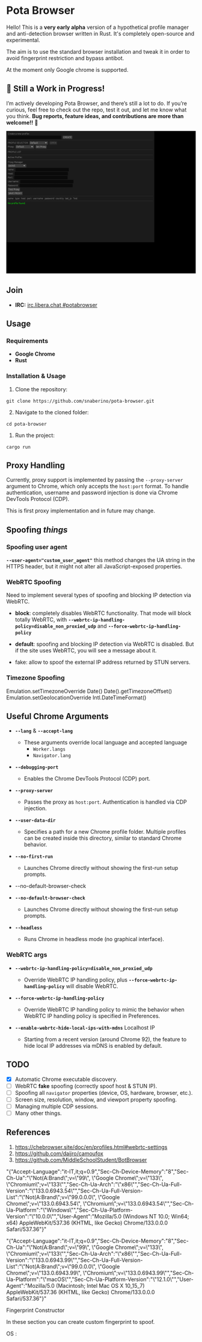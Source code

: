 # Pota Browser

Hello! This is a **very early alpha** version of a hypothetical profile manager and anti-detection browser written in Rust. It's completely open-source and experimental.

The aim is to use the standard browser installation and tweak it in order to avoid fingerprint restriction and bypass antibot.

At the moment only Google chrome is supported.

## 🚧 Still a Work in Progress!

I’m actively developing Pota Browser, and there’s still a lot to do. If you’re curious, feel free to check out the repo, test it out, and let me know what you think. **Bug reports, feature ideas, and contributions are more than welcome!!** 🙌

![Latest Screenshot](assets/pota-browser-screenshot.png)
## Join

- **IRC:** [irc.libera.chat #potabrowser](https://web.libera.chat/#potabrowser)  
## Usage

### Requirements

- **Google Chrome** 
- **Rust** 
### Installation & Usage

1. Clone the repository:
```
git clone https://github.com/snaberino/pota-browser.git
```
2. Navigate to the cloned folder: 
```
cd pota-browser
``` 
1. Run the project:
```
cargo run
``` 

## Proxy Handling

Currently, proxy support is implemented by passing the `--proxy-server` argument to Chrome, which only accepts the `host:port` format. To handle authentication, username and password injection is done via Chrome DevTools Protocol (CDP).

This is first proxy implementation and in future may change.

## Spoofing *things*
### Spoofing user agent

**`--user-agent="custom_user_agent"`** this method changes the UA string in the HTTPS header, but it might not alter all JavaScript-exposed properties.

### WebRTC Spoofing

Need to implement several types of spoofing and blocking IP detection via WebRTC.

- **block**: completely disables WebRTC functionality.
  That mode will block totally WebRTC, with **`--webrtc-ip-handling-policy=disable_non_proxied_udp`** and **`--force-webrtc-ip-handling-policy`**

- **default**: spoofing and blocking IP detection via WebRTC is disabled. But if the site uses WebRTC, you will see a message about it.

- fake: allow to spoof the external IP address returned by STUN servers.

### Timezone Spoofing

Emulation.setTimezoneOverride
Date()
Date().getTimezoneOffset()
Emulation.setGeolocationOverride
Intl.DateTimeFormat()


## Useful Chrome Arguments

- **`--lang`** & **`--accept-lang`**  
  - These arguments override local language and accepted language  
    - `Worker.langs`  
    - `Navigator.lang`

- **`--debugging-port`**  
  - Enables the Chrome DevTools Protocol (CDP) port.

- **`--proxy-server`**  
  - Passes the proxy as `host:port`. Authentication is handled via CDP injection.

- **`--user-data-dir`**  
  - Specifies a path for a new Chrome profile folder. Multiple profiles can be created inside this directory, similar to standard Chrome behavior.

- **`--no-first-run`**  
  - Launches Chrome directly without showing the first-run setup prompts.
- --no-default-browser-check

- **`--no-default-browser-check`**  
  - Launches Chrome directly without showing the first-run setup prompts.

- **`--headless`**  
  - Runs Chrome in headless mode (no graphical interface).

### WebRTC args

- **`--webrtc-ip-handling-policy=disable_non_proxied_udp`**  
  - Override WebRTC IP handling policy, plus **`--force-webrtc-ip-handling-policy`** will disable WebRTC.

- **`--force-webrtc-ip-handling-policy`**  
  - Override WebRTC IP handling policy to mimic the behavior when WebRTC IP handling policy is specified in Preferences.

- **`--enable-webrtc-hide-local-ips-with-mdns`** Localhost IP
  - Starting from a recent version (around Chrome 92), the feature to hide local IP addresses via mDNS is enabled by default.


## TODO

- [x] Automatic Chrome executable discovery.  
- [ ] WebRTC **fake** spoofing (correctly spoof host & STUN IP).  
- [ ] Spoofing all `navigator` properties (device, OS, hardware, browser, etc.).  
- [ ] Screen size, resolution, window, and viewport property spoofing.  
- [ ] Managing multiple CDP sessions.
- [ ] Many other things. 

## References

1. https://chebrowser.site/doc/en/profiles.html#webrtc-settings
2. https://github.com/daijro/camoufox
3. https://github.com/MiddleSchoolStudent/BotBrowser


"{\"Accept-Language\":\"it-IT,it;q=0.9\",\"Sec-Ch-Device-Memory\":\"8\",\"Sec-Ch-Ua\":\"\\\"Not(A:Brand\\\";v=\\\"99\\\", \\\"Google Chrome\\\";v=\\\"133\\\", \\\"Chromium\\\";v=\\\"133\\\"\",\"Sec-Ch-Ua-Arch\":\"\\\"x86\\\"\",\"Sec-Ch-Ua-Full-Version\":\"\\\"133.0.6943.54\\\"\",\"Sec-Ch-Ua-Full-Version-List\":\"\\\"Not(A:Brand\\\";v=\\\"99.0.0.0\\\", \\\"Google Chrome\\\";v=\\\"133.0.6943.54\\\", \\\"Chromium\\\";v=\\\"133.0.6943.54\\\"\",\"Sec-Ch-Ua-Platform\":\"\\\"Windows\\\"\",\"Sec-Ch-Ua-Platform-Version\":\"\\\"10.0.0\\\"\",\"User-Agent\":\"Mozilla/5.0 (Windows NT 10.0; Win64; x64) AppleWebKit/537.36 (KHTML, like Gecko) Chrome/133.0.0.0 Safari/537.36\"}"


"{\"Accept-Language\":\"it-IT,it;q=0.9\",\"Sec-Ch-Device-Memory\":\"8\",\"Sec-Ch-Ua\":\"\\\"Not(A:Brand\\\";v=\\\"99\\\", \\\"Google Chrome\\\";v=\\\"133\\\", \\\"Chromium\\\";v=\\\"133\\\"\",\"Sec-Ch-Ua-Arch\":\"\\\"x86\\\"\",\"Sec-Ch-Ua-Full-Version\":\"\\\"133.0.6943.99\\\"\",\"Sec-Ch-Ua-Full-Version-List\":\"\\\"Not(A:Brand\\\";v=\\\"99.0.0.0\\\", \\\"Google Chrome\\\";v=\\\"133.0.6943.99\\\", \\\"Chromium\\\";v=\\\"133.0.6943.99\\\"\",\"Sec-Ch-Ua-Platform\":\"\\\"macOS\\\"\",\"Sec-Ch-Ua-Platform-Version\":\"\\\"12.1.0\\\"\",\"User-Agent\":\"Mozilla/5.0 (Macintosh; Intel Mac OS X 10_15_7) AppleWebKit/537.36 (KHTML, like Gecko) Chrome/133.0.0.0 Safari/537.36\"}"

Fingerprint Constructor

In these section you can create custom fingerprint to spoof.

OS :